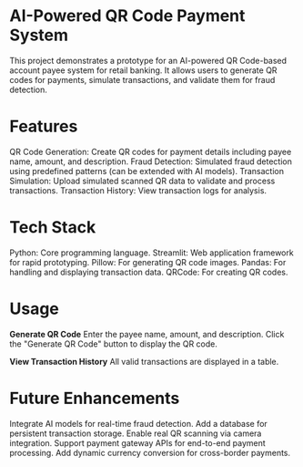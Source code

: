# AI-Powered QR Code Payment System
This project demonstrates a prototype for an AI-powered QR Code-based account payee system for retail banking. It allows users to generate QR codes for payments, simulate transactions, and validate them for fraud detection.

# Features
QR Code Generation: Create QR codes for payment details including payee name, amount, and description.
Fraud Detection: Simulated fraud detection using predefined patterns (can be extended with AI models).
Transaction Simulation: Upload simulated scanned QR data to validate and process transactions.
Transaction History: View transaction logs for analysis.
# Tech Stack
Python: Core programming language.
Streamlit: Web application framework for rapid prototyping.
Pillow: For generating QR code images.
Pandas: For handling and displaying transaction data.
QRCode: For creating QR codes.

# Usage
**Generate QR Code**
Enter the payee name, amount, and description.
Click the "Generate QR Code" button to display the QR code.

**View Transaction History**
All valid transactions are displayed in a table.

# Future Enhancements
Integrate AI models for real-time fraud detection.
Add a database for persistent transaction storage.
Enable real QR scanning via camera integration.
Support payment gateway APIs for end-to-end payment processing.
Add dynamic currency conversion for cross-border payments.
